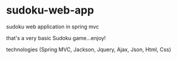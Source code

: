 # sudoku-web-app
sudoku web application in spring mvc

that's a very basic Sudoku game...enjoy!

technologies (Spring MVC, Jackson, Jquery, Ajax, Json, Html, Css)
